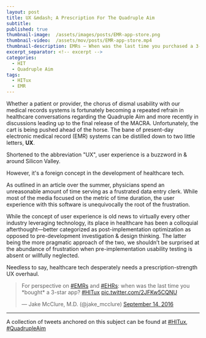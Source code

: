 ```yaml
---
layout: post
title: UX &mdash; A Prescription For The Quadruple Aim
subtitle:
published: true
thumbnail-image:  /assets/images/posts/EMR-app-store.png
thumbnail-video:  /assets/mov/posts/EMR-app-store.mp4
thumbnail-description: EMRs – When was the last time you purchased a 3-star app?
excerpt_separator: <!-- excerpt -->
categories:
  - HIT
  - Quadruple Aim
tags:
  - HITux
  - EMR
---
```


Whether a patient or provider, the chorus of dismal usability with our medical records systems is fortunately becoming a repeated refrain in healthcare conversations regarding the Quadruple Aim and more recently in discussions leading up to the final release of the MACRA. Unfortunately, the cart is being pushed ahead of the horse. The bane of present-day electronic medical record (EMR) systems can be distilled down to two little letters, **UX**.

<!-- excerpt -->

Shortened to the abbreviation "UX", user experience is a buzzword in & around Silicon Valley.
<div class="google-trends-embed">
<script type="text/javascript" src="https://ssl.gstatic.com/trends_nrtr/760_RC04/embed_loader.js"></script> <script type="text/javascript"> trends.embed.renderExploreWidget("GEO_MAP_2", {"comparisonItem":[{"keyword":"ux ehr","geo":"US","time":"today 5-y"},{"keyword":"ux healthcare","geo":"US","time":"today 5-y"},{"keyword":"ux","geo":"US","time":"today 5-y"},{"keyword":"mobile ux","geo":"US","time":"today 5-y"}],"category":0,"property":""}, {"exploreQuery":"geo=US&q=ux%20ehr,ux%20healthcare,ux,mobile%20ux"}); </script></div>

However, it's a foreign concept in the development of healthcare tech.
<div class="google-trends-embed">
<script type="text/javascript" src="https://ssl.gstatic.com/trends_nrtr/760_RC04/embed_loader.js"></script> <script type="text/javascript"> trends.embed.renderExploreWidget("GEO_MAP_1", {"comparisonItem":[{"keyword":"ux ehr","geo":"US","time":"today 5-y"},{"keyword":"ux healthcare","geo":"US","time":"today 5-y"},{"keyword":"ux","geo":"US","time":"today 5-y"},{"keyword":"mobile ux","geo":"US","time":"today 5-y"}],"category":0,"property":""}, {"exploreQuery":"geo=US&q=ux%20ehr,ux%20healthcare,ux,mobile%20ux"}); </script>

<script type="text/javascript" src="https://ssl.gstatic.com/trends_nrtr/760_RC04/embed_loader.js"></script> <script type="text/javascript"> trends.embed.renderExploreWidget("TIMESERIES", {"comparisonItem":[{"keyword":"ux ehr","geo":"US","time":"today 5-y"},{"keyword":"ux healthcare","geo":"US","time":"today 5-y"},{"keyword":"ux","geo":"US","time":"today 5-y"},{"keyword":"mobile ux","geo":"US","time":"today 5-y"}],"category":0,"property":""}, {"exploreQuery":"geo=US&q=ux%20ehr,ux%20healthcare,ux,mobile%20ux"}); </script>
</div>

As outlined in an article over the summer, physicians spend an unreasonable amount of time serving as a frustrated data entry clerk. While most of the media focused on the metric of time duration, the user experience with this software is unequivocally the root of the frustration.

While the concept of user experience is old news to virtually every other industry leveraging technology, its place in healthcare has been a colloquial afterthought––better categorized as post-implementation optimization as opposed to pre-development investigation & design thinking. The latter being the more pragmatic approach of the two, we shouldn’t be surprised at the abundance of frustration when pre-implementation usability testing is absent or willfully neglected.

Needless to say, healthcare tech desperately needs a prescription-strength UX overhaul.

  <blockquote class="twitter-video" data-lang="en">
  <p lang="en" dir="ltr">For perspective on
  <a href="https://twitter.com/hashtag/EMRs?src=hash">#EMRs</a> and
  <a href="https://twitter.com/hashtag/EHRs?src=hash">#EHRs</a>: when was the last time you *bought* a 3-star app?
  <a href="https://twitter.com/hashtag/HITux?src=hash">#HITux</a>
  <a href="https://t.co/2JFKw5CQNU">pic.twitter.com/2JFKw5CQNU</a></p>&mdash; Jake McClure, M.D. (@jake_mcclure)
  <a href="https://twitter.com/jake_mcclure/status/776125179932049409">September 14, 2016</a>
  </blockquote>

---

A collection of tweets anchored on this subject can be found at [#HITux](https://twitter.com/search?f=tweets&vertical=default&q=%23HITux&src=typd), [#QuadrupleAim](https://twitter.com/search?vertical=default&q=%23QuadrupleAim&src=typd)
